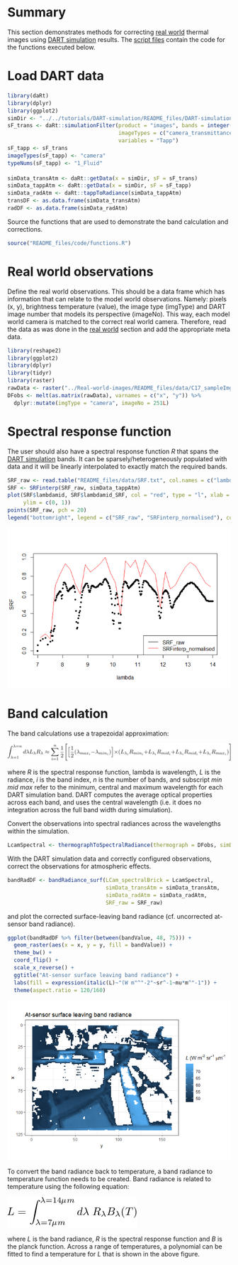 # Summary 

This section demonstrates methods for correcting [real world](../Real-world-images) thermal images using [DART simulation](../DART-simulation) results. The [script files](README_files/code) contain the code for the functions executed below.

# Load DART data


```r
library(daRt)
library(dplyr)
library(ggplot2)
simDir <- "../../tutorials/DART-simulation/README_files/DART-simulation/dart-atmos-corr"
sF_trans <- daRt::simulationFilter(product = "images", bands = integer(), iters = "ITERX", 
                                   imageTypes = c("camera_transmittance"), typeNums = "",
                                   variables = "Tapp")
sF_tapp <- sF_trans
imageTypes(sF_tapp) <- "camera"
typeNums(sF_tapp) <- "1_Fluid"

simData_transAtm <- daRt::getData(x = simDir, sF = sF_trans)
simData_tappAtm <- daRt::getData(x = simDir, sF = sF_tapp)
simData_radAtm <- daRt::tappToRadiance(simData_tappAtm)
transDF <- as.data.frame(simData_transAtm)
radDF <- as.data.frame(simData_radAtm)
```

Source the functions that are used to demonstrate the band calculation and corrections.


```r
source("README_files/code/functions.R")
```

# Real world observations 

Define the real world observations. This should be a data frame which has information that can relate to the model world observations. Namely: pixels (x, y), brightness temperature (value), the image type (imgType) and DART image number that models its perspective (imageNo). This way, each model world camera is matched to the correct real world camera. Therefore, read the data as was done in the [real world](../Real-world-images) section and add the appropriate meta data.


```r
library(reshape2)
library(ggplot2)
library(dplyr)
library(tidyr)
library(raster)
rawData <- raster("../Real-world-images/README_files/data/C17_sampleImg.tif")
DFobs <- melt(as.matrix(rawData), varnames = c("x", "y")) %>%
  dplyr::mutate(imgType = "camera", imageNo = 251L)
```

# Spectral response function

The user should also have a spectral response function _R_ that spans the [DART simulation](../DART-simulation) bands. It can be sparsely/heterogeneously populated with data and it will be linearly interpolated to exactly match the required bands.


```r
SRF_raw <- read.table("README_files/data/SRF.txt", col.names = c("lambda", "value"))
SRF <- SRFinterp(SRF_raw, simData_tappAtm)
plot(SRF$lambdamid, SRF$lambdamid_SRF, col = "red", type = "l", xlab = "lambda", ylab = "SRF",
     ylim = c(0, 1))
points(SRF_raw, pch = 20)
legend("bottomright", legend = c("SRF_raw", "SRFinterp_normalised"), col = c("black", "red"), lty = 1)
```

![](README_files/figure-gfm/unnamed-chunk-5-1.png)<!-- -->

# Band calculation

The band calculations use a trapezoidal approximation:
<!-- https://www.latex4technics.com -->
<!-- $$\int_{\lambda=1}^{\lambda=n} d\lambda L_\lambda R_\lambda \approx \sum_{i=1}^n \frac{1}{2} \Bigg[\Big[\frac{1}{2} (\lambda_{max_{i}} - \lambda_{min_{i}})\Big] \times (L_{\lambda_{i}} R_{min_{i}} + L_{\lambda_{i}} R_{mid_{i}} + L_{\lambda_{i}} R_{mid_{i}} + L_{\lambda_{i}} R_{max_{i}} ) \Bigg]$$ -->
![bandCalcApproximation](README_files/figure-misc/Tex2Img.png)


where _R_ is the spectral response function, lambda is wavelength, _L_ is the radiance, _i_ is the band index, _n_ is the number of bands, and subscript _min_ _mid_ _max_ refer to the minimum, central and maximum wavelength for each DART simulation band. DART computes the average optical properties across each band, and uses the central wavelength (i.e. it does no integration across the full band width during simulation). 

Convert the observations into spectral radiances across the wavelengths within the simulation.


```r
LcamSpectral <- thermographToSpectralRadiance(thermograph = DFobs, simData = simData_radAtm)
```

With the DART simulation data and correctly configured observations, correct the observations for atmospheric effects.


```r
bandRadDF <- bandRadiance_surf(LCam_spectralBrick = LcamSpectral, 
                               simData_transAtm = simData_transAtm, 
                               simData_radAtm = simData_radAtm, 
                               SRF_raw = SRF_raw)
```

and plot the corrected surface-leaving band radiance (cf. uncorrected at-sensor band radiance).

```r
ggplot(bandRadDF %>% filter(between(bandValue, 48, 75))) +
  geom_raster(aes(x = x, y = y, fill = bandValue)) +
  theme_bw() +
  coord_flip() +
  scale_x_reverse() +
  ggtitle("At-sensor surface leaving band radiance") +
  labs(fill = expression(italic(L)~"(W m"^"-2"~sr^-1~mu*m^"-1")) +
  theme(aspect.ratio = 120/160)
```

![](README_files/figure-gfm/unnamed-chunk-8-1.png)<!-- -->

To convert the band radiance back to temperature, a band radiance to temperature function needs to be created. Band radiance is related to temperature using the following equation:
<!-- $$L = \int_{\lambda=7\mu m}^{\lambda=14\mu m} d\lambda~R_\lambda B_\lambda(T)$$ -->
![LtoT_LUT](README_files/figure-misc/Tex2Img_1.png)

where _L_ is the band radiance, _R_ is the spectral response function and _B_ is the planck function. Across a range of temperatures, a polynomial can be fitted to find a temperature for _L_ that is shown in the above figure. 

